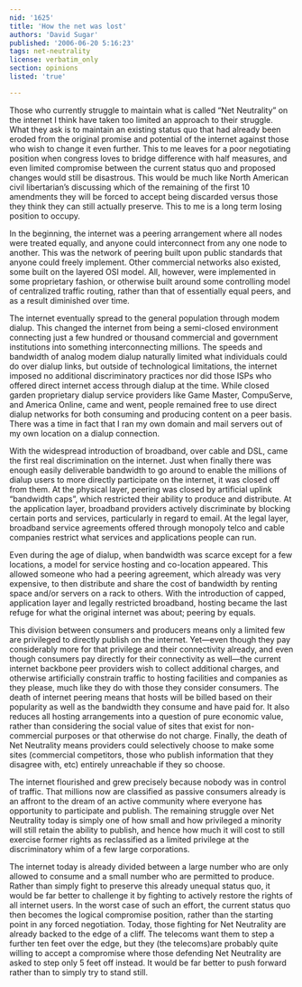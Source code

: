 ```yaml
---
nid: '1625'
title: 'How the net was lost'
authors: 'David Sugar'
published: '2006-06-20 5:16:23'
tags: net-neutrality
license: verbatim_only
section: opinions
listed: 'true'

---
```

Those who currently struggle to maintain what is called “Net Neutrality” on the internet I think have taken too limited an approach to their struggle. What they ask is to maintain an existing status quo that had already been eroded from the original promise and potential of the internet against those who wish to change it even further. This to me leaves for a poor negotiating position when congress loves to bridge difference with half measures, and even limited compromise between the current status quo and proposed changes would still be disastrous. This would be much like North American civil libertarian’s discussing which of the remaining of the first 10 amendments they will be forced to accept being discarded versus those they think they can still actually preserve. This to me is a long term losing position to occupy.

In the beginning, the internet was a peering arrangement where all nodes were treated equally, and anyone could interconnect from any one node to another. This was the network of peering built upon public standards that anyone could freely implement. Other commercial networks also existed, some built on the layered OSI model. All, however, were implemented in some proprietary fashion, or otherwise built around some controlling model of centralized traffic routing, rather than that of essentially equal peers, and as a result diminished over time.

The internet eventually spread to the general population through modem dialup. This changed the internet from being a semi-closed environment connecting just a few hundred or thousand commercial and government institutions into something interconnecting millions. The speeds and bandwidth of analog modem dialup naturally limited what individuals could do over dialup links, but outside of technological limitations, the internet imposed no additional discriminatory practices nor did those ISPs who offered direct internet access through dialup at the time. While closed garden proprietary dialup service providers like Game Master, CompuServe, and America Online, came and went, people remained free to use direct dialup networks for both consuming and producing content on a peer basis. There was a time in fact that I ran my own domain and mail servers out of my own location on a dialup connection.

With the widespread introduction of broadband, over cable and DSL, came the first real discrimination on the internet. Just when finally there was enough easily deliverable bandwidth to go around to enable the millions of dialup users to more directly participate on the internet, it was closed off from them. At the physical layer, peering was closed by artificial uplink “bandwidth caps”, which restricted their ability to produce and distribute. At the application layer, broadband providers actively discriminate by blocking certain ports and services, particularly in regard to email. At the legal layer, broadband service agreements offered through monopoly telco and cable companies restrict what services and applications people can run.

Even during the age of dialup, when bandwidth was scarce except for a few locations, a model for service hosting and co-location appeared. This allowed someone who had a peering agreement, which already was very expensive, to then distribute and share the cost of bandwidth by renting space and/or servers on a rack to others. With the introduction of capped, application layer and legally restricted broadband, hosting became the last refuge for what the original internet was about; peering by equals.

This division between consumers and producers means only a limited few are privileged to directly publish on the internet. Yet—even though they pay considerably more for that privilege and their connectivity already, and even though consumers pay directly for their connectivity as well—the current internet backbone peer providers wish to collect additional charges, and otherwise artificially constrain traffic to hosting facilities and companies as they please, much like they do with those they consider consumers. The death of internet peering means that hosts will be billed based on their popularity as well as the bandwidth they consume and have paid for. It also reduces all hosting arrangements into a question of pure economic value, rather than considering the social value of sites that exist for non-commercial purposes or that otherwise do not charge. Finally, the death of Net Neutrality means providers could selectively choose to make some sites (commercial competitors, those who publish information that they disagree with, etc) entirely unreachable if they so choose.

The internet flourished and grew precisely because nobody was in control of traffic. That millions now are classified as passive consumers already is an affront to the dream of an active community where everyone has opportunity to participate and publish. The remaining struggle over Net Neutrality today is simply one of how small and how privileged a minority will still retain the ability to publish, and hence how much it will cost to still exercise former rights as reclassified as a limited privilege at the discriminatory whim of a few large corporations.

The internet today is already divided between a large number who are only allowed to consume and a small number who are permitted to produce. Rather than simply fight to preserve this already unequal status quo, it would be far better to challenge it by fighting to actively restore the rights of all internet users. In the worst case of such an effort, the current status quo then becomes the logical compromise position, rather than the starting point in any forced negotiation. Today, those fighting for Net Neutrality are already backed to the edge of a cliff. The telecoms want them to step a further ten feet over the edge, but they (the telecoms)are probably quite willing to accept a compromise where those defending Net Neutrality are asked to step only 5 feet off instead. It would be far better to push forward rather than to simply try to stand still.

